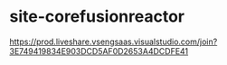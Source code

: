 # site-corefusionreactor
https://prod.liveshare.vsengsaas.visualstudio.com/join?3E749419834E903DCD5AF0D2653A4DCDFE41
